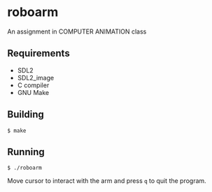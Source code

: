 # roboarm
An assignment in COMPUTER ANIMATION class

## Requirements
- SDL2
- SDL2\_image
- C compiler
- GNU Make

## Building
```
$ make
```

## Running
```
$ ./roboarm
```

Move cursor to interact with the arm and press `q` to quit the program.
